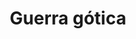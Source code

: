 ﻿---
title: "Guerra gótica"
permalink: periodes_567.html
layout: periode
dataInici: 376
dataFi: 382
sidebar: periodes
pares:
  - id: 118
    title: "Bajo Imperio Romano"
    dataInici: "(284)"
    dataFi: "(476)"

fills:
  - id: 119
    title: "Batalla de Adrianópolis"
    dataInici: "(378)"

jocsPrincipals:
  - title: "Gothic Invasion"
    bggId: 137500

jocsEscenaris:
jocsEpoca:
jocsEpocaEscenaris:
---
